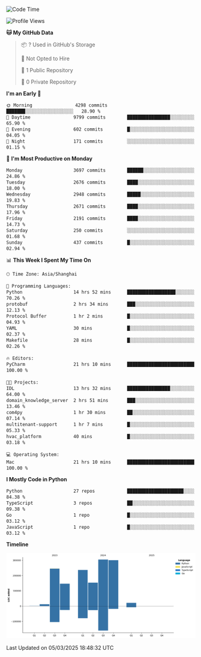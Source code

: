 <!--START_SECTION:waka-->
![Code Time](http://img.shields.io/badge/Code%20Time-168%20hrs%2051%20mins-blue)

![Profile Views](http://img.shields.io/badge/Profile%20Views-0-blue)

**🐱 My GitHub Data** 

> 📦 ? Used in GitHub's Storage 
 > 
> 🚫 Not Opted to Hire
 > 
> 📜 1 Public Repository 
 > 
> 🔑 0 Private Repository 
 > 
**I'm an Early 🐤** 

```text
🌞 Morning                4298 commits        ███████░░░░░░░░░░░░░░░░░░   28.90 % 
🌆 Daytime                9799 commits        ████████████████░░░░░░░░░   65.90 % 
🌃 Evening                602 commits         █░░░░░░░░░░░░░░░░░░░░░░░░   04.05 % 
🌙 Night                  171 commits         ░░░░░░░░░░░░░░░░░░░░░░░░░   01.15 % 
```
📅 **I'm Most Productive on Monday** 

```text
Monday                   3697 commits        ██████░░░░░░░░░░░░░░░░░░░   24.86 % 
Tuesday                  2676 commits        ████░░░░░░░░░░░░░░░░░░░░░   18.00 % 
Wednesday                2948 commits        █████░░░░░░░░░░░░░░░░░░░░   19.83 % 
Thursday                 2671 commits        ████░░░░░░░░░░░░░░░░░░░░░   17.96 % 
Friday                   2191 commits        ████░░░░░░░░░░░░░░░░░░░░░   14.73 % 
Saturday                 250 commits         ░░░░░░░░░░░░░░░░░░░░░░░░░   01.68 % 
Sunday                   437 commits         █░░░░░░░░░░░░░░░░░░░░░░░░   02.94 % 
```


📊 **This Week I Spent My Time On** 

```text
🕑︎ Time Zone: Asia/Shanghai

💬 Programming Languages: 
Python                   14 hrs 52 mins      ██████████████████░░░░░░░   70.26 % 
protobuf                 2 hrs 34 mins       ███░░░░░░░░░░░░░░░░░░░░░░   12.13 % 
Protocol Buffer          1 hr 2 mins         █░░░░░░░░░░░░░░░░░░░░░░░░   04.93 % 
YAML                     30 mins             █░░░░░░░░░░░░░░░░░░░░░░░░   02.37 % 
Makefile                 28 mins             █░░░░░░░░░░░░░░░░░░░░░░░░   02.26 % 

🔥 Editors: 
PyCharm                  21 hrs 10 mins      █████████████████████████   100.00 % 

🐱‍💻 Projects: 
IDL                      13 hrs 32 mins      ████████████████░░░░░░░░░   64.00 % 
domain_knowledge_server  2 hrs 51 mins       ███░░░░░░░░░░░░░░░░░░░░░░   13.46 % 
com4py                   1 hr 30 mins        ██░░░░░░░░░░░░░░░░░░░░░░░   07.14 % 
multitenant-support      1 hr 7 mins         █░░░░░░░░░░░░░░░░░░░░░░░░   05.33 % 
hvac_platform            40 mins             █░░░░░░░░░░░░░░░░░░░░░░░░   03.18 % 

💻 Operating System: 
Mac                      21 hrs 10 mins      █████████████████████████   100.00 % 
```

**I Mostly Code in Python** 

```text
Python                   27 repos            █████████████████████░░░░   84.38 % 
TypeScript               3 repos             ██░░░░░░░░░░░░░░░░░░░░░░░   09.38 % 
Go                       1 repo              █░░░░░░░░░░░░░░░░░░░░░░░░   03.12 % 
JavaScript               1 repo              █░░░░░░░░░░░░░░░░░░░░░░░░   03.12 % 
```



**Timeline**

![Lines of Code chart](https://raw.githubusercontent.com/jixingyou/jixingyou/main/assets/bar_graph.png)


 Last Updated on 05/03/2025 18:48:32 UTC
<!--END_SECTION:waka-->